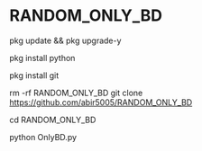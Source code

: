 # RANDOM_ONLY_BD
pkg update && pkg upgrade-y

pkg install python 

pkg install git 

rm -rf RANDOM_ONLY_BD
git clone
https://github.com/abir5005/RANDOM_ONLY_BD

 cd RANDOM_ONLY_BD 

python OnlyBD.py

